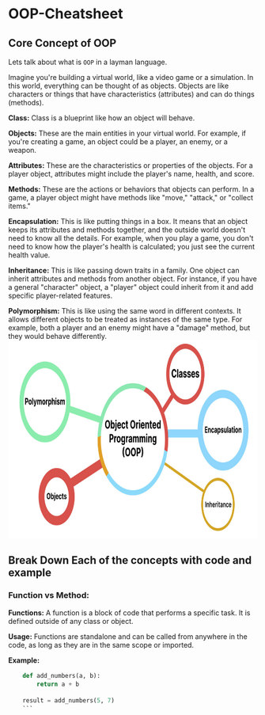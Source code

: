 # OOP-Cheatsheet
## Core Concept of OOP
Lets talk about what is  `OOP` in a layman language.

Imagine you're building a virtual world, like a video game or a simulation. In this world, everything can be thought of as objects. Objects are like characters or things that have characteristics (attributes) and can do things (methods).

**Class:** Class is a blueprint like how an object will behave.

**Objects:** These are the main entities in your virtual world. For example, if you're creating a game, an object could be a player, an enemy, or a weapon.

**Attributes:** These are the characteristics or properties of the objects. For a player object, attributes might include the player's name, health, and score.

**Methods:** These are the actions or behaviors that objects can perform. In a game, a player object might have methods like "move," "attack," or "collect items."

**Encapsulation:** This is like putting things in a box. It means that an object keeps its attributes and methods together, and the outside world doesn't need to know all the details. For example, when you play a game, you don't need to know how the player's health is calculated; you just see the current health value.

**Inheritance:** This is like passing down traits in a family. One object can inherit attributes and methods from another object. For instance, if you have a general "character" object, a "player" object could inherit from it and add specific player-related features.

**Polymorphism:** This is like using the same word in different contexts. It allows different objects to be treated as instances of the same type. For example, both a player and an enemy might have a "damage" method, but they would behave differently.<br/>
<img src = "images/oop concept.jpg" width="1200" height="400">

## Break Down Each of the concepts with code and example 
### Function vs Method: 
**Functions:** A function is a block of code that performs a specific task. It is defined outside of any class or object.

**Usage:** Functions are standalone and can be called from anywhere in the code, as long as they are in the same scope or imported.

**Example:** 
```python
    def add_numbers(a, b):
        return a + b

    result = add_numbers(5, 7)
    ```
